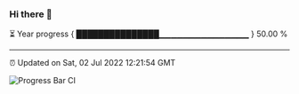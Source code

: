 ### Hi there 👋

⏳ Year progress { ███████████████▁▁▁▁▁▁▁▁▁▁▁▁▁▁▁ } 50.00 %

---

⏰ Updated on Sat, 02 Jul 2022 12:21:54 GMT

![Progress Bar CI](https://github.com/liununu/liununu/workflows/Progress%20Bar%20CI/badge.svg)
